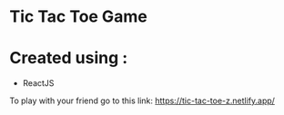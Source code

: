 # Tic Tac Toe Game
# Created using :
* ReactJS

To play with your friend go to this link: https://tic-tac-toe-z.netlify.app/
